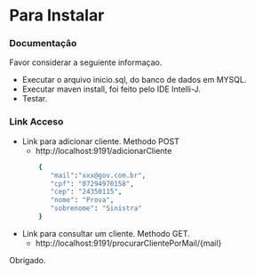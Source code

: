 # Para Instalar

### Documentaçâo
Favor considerar a seguiente informaçao.

* Executar o arquivo inicio.sql, do banco de dados em MYSQL.
* Executar maven install, foi feito pelo IDE Intelli-J.
* Testar.

### Link Acceso
* Link para adicionar cliente. Methodo POST
  * http://localhost:9191/adicionarCliente
  ```sh
      {
         "mail":"xxx@gov.com.br",
         "cpf": "07294970158",
         "cep": "24350115",
         "nome": "Prova",
         "sobrenome": "Sinistra"
      }
  ```
* Link para consultar um cliente. Methodo GET.
  * http://localhost:9191/procurarClientePorMail/{mail}



Obrigado.


